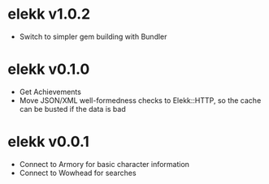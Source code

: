 # elekk v1.0.2

 * Switch to simpler gem building with Bundler

# elekk v0.1.0

 * Get Achievements
 * Move JSON/XML well-formedness checks to Elekk::HTTP, so the cache can be busted if the data is bad

# elekk v0.0.1

 * Connect to Armory for basic character information
 * Connect to Wowhead for searches
